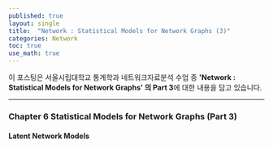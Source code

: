 ```yaml
---
published: true
layout: single
title:  "Network : Statistical Models for Network Graphs (3)"
categories: Network
toc: true
use_math: true
---
```


이 포스팅은 서울시립대학교 통계학과 네트워크자료분석 수업 중 **'Network : Statistical Models for Network Graphs' 의 Part 3**에 대한 내용을 담고 있습니다.

---

### Chapter 6 Statistical Models for Network Graphs (Part 3)



#### Latent Network Models